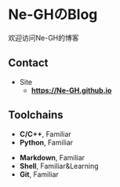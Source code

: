 # Ne-GHのBlog

欢迎访问Ne-GH的博客

<!-- .slide -->

## Contact

- Site
  - **<https://Ne-GH.github.io>**




## Toolchains


- **C/C++**, Familiar
- **Python**, Familiar

<!-- .slide vertical=true -->

- **Markdown**, Familiar
- **Shell**, Familiar&Learning
- **Git**, Familiar
